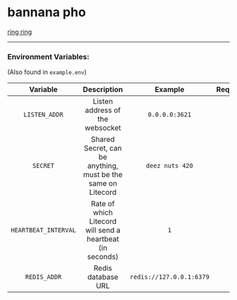 # bannana pho

[ring ring](https://gitlab.com/litecord/litecord)

---

### Environment Variables:

(Also found in `example.env`)

|       Variable       |                         Description                          |         Example          | Required? |
|:--------------------:|:------------------------------------------------------------:|:------------------------:|:---------:|
|    `LISTEN_ADDR`     |               Listen address of the websocket                |      `0.0.0.0:3621`      |           |
|       `SECRET`       | Shared Secret, can be anything, must be the same on Litecord |     `deez nuts 420`      |    [x]    |
| `HEARTBEAT_INTERVAL` |  Rate of which Litecord will send a heartbeat (in seconds)   |           `1`            |           |
|     `REDIS_ADDR`     |                      Redis database URL                      | `redis://127.0.0.1:6379` |           |
